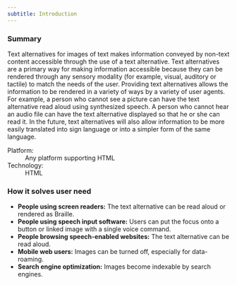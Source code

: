 ```yaml
---
subtitle: Introduction
---
```


### Summary

Text alternatives for images of text makes information conveyed by non-text content accessible through the use of a text alternative. Text alternatives are a primary way for making information accessible because they can be rendered through any sensory modality (for example, visual, auditory or tactile) to match the needs of the user. Providing text alternatives allows the information to be rendered in a variety of ways by a variety of user agents. For example, a person who cannot see a picture can have the text alternative read aloud using synthesized speech. A person who cannot hear an audio file can have the text alternative displayed so that he or she can read it. In the future, text alternatives will also allow information to be more easily translated into sign language or into a simpler form of the same language.

<dl class="method-card">
  <div>
    <dt>Platform:</dt>
    <dd>Any platform supporting HTML</dd>
  </div>
  <div>
    <dt>Technology:</dt>
    <dd>HTML</dd>
  </div>
</dl>

### How it solves user need

- **People using screen readers:** The text alternative can be read aloud or rendered as Braille.
- **People using speech input software:** Users can put the focus onto a button or linked image with a single voice command.
- **People browsing speech-enabled websites:** The text alternative can be read aloud.
- **Mobile web users:** Images can be turned off, especially for data-roaming.
- **Search engine optimization:** Images become indexable by search engines.
